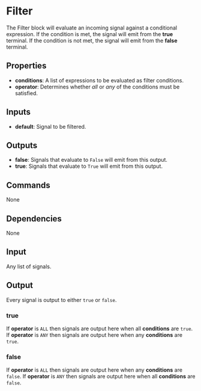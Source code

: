 Filter
======
The Filter block will evaluate an incoming signal against a conditional expression. If the condition is met, the signal will emit from the **true** terminal. If the condition is not met, the signal will emit from the **false** terminal.

Properties
----------
- **conditions**: A list of expressions to be evaluated as filter conditions.
- **operator**: Determines whether *all* or *any* of the conditions must be satisfied.

Inputs
------
- **default**: Signal to be filtered.

Outputs
-------
- **false**: Signals that evaluate to `False` will emit from this output.
- **true**: Signals that evaluate to `True` will emit from this output.

Commands
--------
None

Dependencies
------------
None

Input
-----
Any list of signals.

Output
------
Every signal is output to either `true` or `false`.
### true
If **operator** is `ALL` then signals are output here when all **conditions** are `true`.
If **operator** is `ANY` then signals are output here when any **conditions** are `true`.
### false
If **operator** is `ALL` then signals are output here when any **conditions** are `false`.
If **operator** is `ANY` then signals are output here when all **conditions** are `false`.

